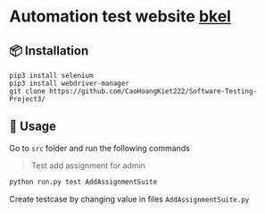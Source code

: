# Automation test website [bkel](http://localhost/moodle)

## 📦 Installation

```
pip3 install selenium
pip3 install webdriver-manager
git clone https://github.com/CaoHoangKiet222/Software-Testing-Project3/
```

## 🚀 Usage

Go to `src` folder and run the following commands

> Test add assignment for admin

```sh
python run.py test AddAssignmentSuite
```

Create testcase by changing value in files `AddAssignmentSuite.py`
